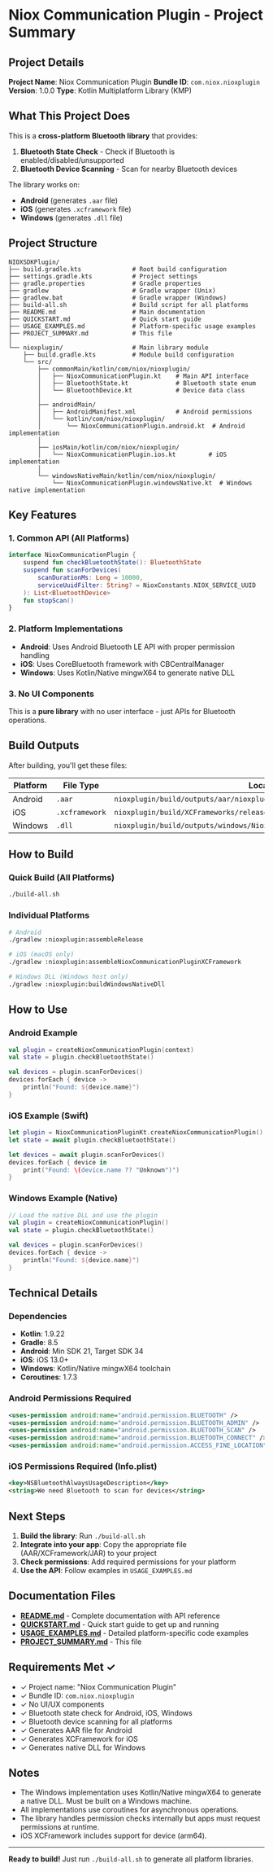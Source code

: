 # Niox Communication Plugin - Project Summary

## Project Details

**Project Name**: Niox Communication Plugin
**Bundle ID**: `com.niox.nioxplugin`
**Version**: 1.0.0
**Type**: Kotlin Multiplatform Library (KMP)

## What This Project Does

This is a **cross-platform Bluetooth library** that provides:
1. **Bluetooth State Check** - Check if Bluetooth is enabled/disabled/unsupported
2. **Bluetooth Device Scanning** - Scan for nearby Bluetooth devices

The library works on:
- **Android** (generates `.aar` file)
- **iOS** (generates `.xcframework` file)
- **Windows** (generates `.dll` file)

## Project Structure

```
NIOXSDKPlugin/
├── build.gradle.kts              # Root build configuration
├── settings.gradle.kts           # Project settings
├── gradle.properties             # Gradle properties
├── gradlew                       # Gradle wrapper (Unix)
├── gradlew.bat                   # Gradle wrapper (Windows)
├── build-all.sh                  # Build script for all platforms
├── README.md                     # Main documentation
├── QUICKSTART.md                 # Quick start guide
├── USAGE_EXAMPLES.md             # Platform-specific usage examples
├── PROJECT_SUMMARY.md            # This file
│
└── nioxplugin/                   # Main library module
    ├── build.gradle.kts          # Module build configuration
    └── src/
        ├── commonMain/kotlin/com/niox/nioxplugin/
        │   ├── NioxCommunicationPlugin.kt    # Main API interface
        │   ├── BluetoothState.kt             # Bluetooth state enum
        │   └── BluetoothDevice.kt            # Device data class
        │
        ├── androidMain/
        │   ├── AndroidManifest.xml           # Android permissions
        │   └── kotlin/com/niox/nioxplugin/
        │       └── NioxCommunicationPlugin.android.kt  # Android implementation
        │
        ├── iosMain/kotlin/com/niox/nioxplugin/
        │   └── NioxCommunicationPlugin.ios.kt         # iOS implementation
        │
        └── windowsNativeMain/kotlin/com/niox/nioxplugin/
            └── NioxCommunicationPlugin.windowsNative.kt  # Windows native implementation
```

## Key Features

### 1. Common API (All Platforms)

```kotlin
interface NioxCommunicationPlugin {
    suspend fun checkBluetoothState(): BluetoothState
    suspend fun scanForDevices(
        scanDurationMs: Long = 10000,
        serviceUuidFilter: String? = NioxConstants.NIOX_SERVICE_UUID
    ): List<BluetoothDevice>
    fun stopScan()
}
```

### 2. Platform Implementations

- **Android**: Uses Android Bluetooth LE API with proper permission handling
- **iOS**: Uses CoreBluetooth framework with CBCentralManager
- **Windows**: Uses Kotlin/Native mingwX64 to generate native DLL

### 3. No UI Components

This is a **pure library** with no user interface - just APIs for Bluetooth operations.

## Build Outputs

After building, you'll get these files:

| Platform | File Type | Location |
|----------|-----------|----------|
| Android | `.aar` | `nioxplugin/build/outputs/aar/nioxplugin-release.aar` |
| iOS | `.xcframework` | `nioxplugin/build/XCFrameworks/release/NioxCommunicationPlugin.xcframework` |
| Windows | `.dll` | `nioxplugin/build/outputs/windows/NioxCommunicationPlugin.dll` |

## How to Build

### Quick Build (All Platforms)
```bash
./build-all.sh
```

### Individual Platforms
```bash
# Android
./gradlew :nioxplugin:assembleRelease

# iOS (macOS only)
./gradlew :nioxplugin:assembleNioxCommunicationPluginXCFramework

# Windows DLL (Windows host only)
./gradlew :nioxplugin:buildWindowsNativeDll
```

## How to Use

### Android Example
```kotlin
val plugin = createNioxCommunicationPlugin(context)
val state = plugin.checkBluetoothState()

val devices = plugin.scanForDevices()
devices.forEach { device ->
    println("Found: ${device.name}")
}
```

### iOS Example (Swift)
```swift
let plugin = NioxCommunicationPluginKt.createNioxCommunicationPlugin()
let state = await plugin.checkBluetoothState()

let devices = await plugin.scanForDevices()
devices.forEach { device in
    print("Found: \(device.name ?? "Unknown")")
}
```

### Windows Example (Native)
```kotlin
// Load the native DLL and use the plugin
val plugin = createNioxCommunicationPlugin()
val state = plugin.checkBluetoothState()

val devices = plugin.scanForDevices()
devices.forEach { device ->
    println("Found: ${device.name}")
}
```

## Technical Details

### Dependencies
- **Kotlin**: 1.9.22
- **Gradle**: 8.5
- **Android**: Min SDK 21, Target SDK 34
- **iOS**: iOS 13.0+
- **Windows**: Kotlin/Native mingwX64 toolchain
- **Coroutines**: 1.7.3

### Android Permissions Required
```xml
<uses-permission android:name="android.permission.BLUETOOTH" />
<uses-permission android:name="android.permission.BLUETOOTH_ADMIN" />
<uses-permission android:name="android.permission.BLUETOOTH_SCAN" />
<uses-permission android:name="android.permission.BLUETOOTH_CONNECT" />
<uses-permission android:name="android.permission.ACCESS_FINE_LOCATION" />
```

### iOS Permissions Required (Info.plist)
```xml
<key>NSBluetoothAlwaysUsageDescription</key>
<string>We need Bluetooth to scan for devices</string>
```

## Next Steps

1. **Build the library**: Run `./build-all.sh`
2. **Integrate into your app**: Copy the appropriate file (AAR/XCFramework/JAR) to your project
3. **Check permissions**: Add required permissions for your platform
4. **Use the API**: Follow examples in `USAGE_EXAMPLES.md`

## Documentation Files

- **[README.md](README.md)** - Complete documentation with API reference
- **[QUICKSTART.md](QUICKSTART.md)** - Quick start guide to get up and running
- **[USAGE_EXAMPLES.md](USAGE_EXAMPLES.md)** - Detailed platform-specific code examples
- **[PROJECT_SUMMARY.md](PROJECT_SUMMARY.md)** - This file

## Requirements Met ✓

- ✓ Project name: "Niox Communication Plugin"
- ✓ Bundle ID: `com.niox.nioxplugin`
- ✓ No UI/UX components
- ✓ Bluetooth state check for Android, iOS, Windows
- ✓ Bluetooth device scanning for all platforms
- ✓ Generates AAR file for Android
- ✓ Generates XCFramework for iOS
- ✓ Generates native DLL for Windows

## Notes

- The Windows implementation uses Kotlin/Native mingwX64 to generate a native DLL. Must be built on a Windows machine.
- All implementations use coroutines for asynchronous operations.
- The library handles permission checks internally but apps must request permissions at runtime.
- iOS XCFramework includes support for device (arm64).

---

**Ready to build!** Just run `./build-all.sh` to generate all platform libraries.
